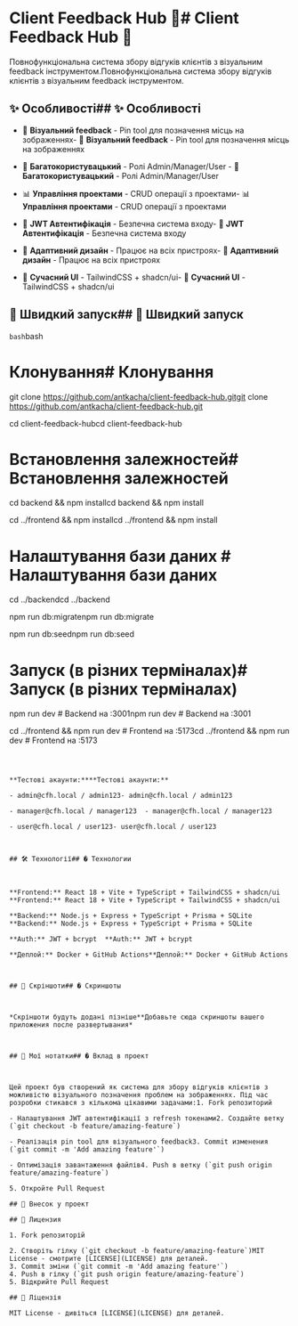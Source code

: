 # Client Feedback Hub 🚀# Client Feedback Hub 🚀



Повнофункціональна система збору відгуків клієнтів з візуальним feedback інструментом.Повнофункціональна система збору відгуків клієнтів з візуальним feedback інструментом.



## ✨ Особливості## ✨ Особливості



- 🎯 **Візуальний feedback** - Pin tool для позначення місць на зображеннях- 🎯 **Візуальний feedback** - Pin tool для позначення місць на зображеннях

- 👥 **Багатокористувацький** - Ролі Admin/Manager/User  - 👥 **Багатокористувацький** - Ролі Admin/Manager/User  

- 📊 **Управління проектами** - CRUD операції з проектами- 📊 **Управління проектами** - CRUD операції з проектами

- 🔐 **JWT Автентифікація** - Безпечна система входу- 🔐 **JWT Автентифікація** - Безпечна система входу

- 📱 **Адаптивний дизайн** - Працює на всіх пристроях- 📱 **Адаптивний дизайн** - Працює на всіх пристроях

- 🎨 **Сучасний UI** - TailwindCSS + shadcn/ui- 🎨 **Сучасний UI** - TailwindCSS + shadcn/ui



## 🚀 Швидкий запуск## 🚀 Швидкий запуск



```bash```bash

# Клонування# Клонування

git clone https://github.com/antkacha/client-feedback-hub.gitgit clone https://github.com/antkacha/client-feedback-hub.git

cd client-feedback-hubcd client-feedback-hub



# Встановлення залежностей# Встановлення залежностей

cd backend && npm installcd backend && npm install

cd ../frontend && npm installcd ../frontend && npm install



# Налаштування бази даних  # Налаштування бази даних  

cd ../backendcd ../backend

npm run db:migratenpm run db:migrate

npm run db:seednpm run db:seed



# Запуск (в різних терміналах)# Запуск (в різних терміналах)

npm run dev  # Backend на :3001npm run dev  # Backend на :3001

cd ../frontend && npm run dev  # Frontend на :5173cd ../frontend && npm run dev  # Frontend на :5173

``````



**Тестові акаунти:****Тестові акаунти:**

- admin@cfh.local / admin123- admin@cfh.local / admin123

- manager@cfh.local / manager123  - manager@cfh.local / manager123  

- user@cfh.local / user123- user@cfh.local / user123



## 🛠 Технології## � Технологии



**Frontend:** React 18 + Vite + TypeScript + TailwindCSS + shadcn/ui  **Frontend:** React 18 + Vite + TypeScript + TailwindCSS + shadcn/ui  

**Backend:** Node.js + Express + TypeScript + Prisma + SQLite  **Backend:** Node.js + Express + TypeScript + Prisma + SQLite  

**Auth:** JWT + bcrypt  **Auth:** JWT + bcrypt  

**Деплой:** Docker + GitHub Actions**Деплой:** Docker + GitHub Actions



## 📸 Скріншоти## � Скриншоты



*Скріншоти будуть додані пізніше**Добавьте сюда скриншоты вашего приложения после развертывания*



## 📝 Мої нотатки## � Вклад в проект



Цей проект був створений як система для збору відгуків клієнтів з можливістю візуального позначення проблем на зображеннях. Під час розробки стикався з кількома цікавими задачами:1. Fork репозиторий

- Налаштування JWT автентифікації з refresh токенами2. Создайте ветку (`git checkout -b feature/amazing-feature`)

- Реалізація pin tool для візуального feedback3. Commit изменения (`git commit -m 'Add amazing feature'`)

- Оптимізація завантаження файлів4. Push в ветку (`git push origin feature/amazing-feature`)

5. Откройте Pull Request

## 🤝 Внесок у проект

## 📄 Лицензия

1. Fork репозиторій

2. Створіть гілку (`git checkout -b feature/amazing-feature`)MIT License - смотрите [LICENSE](LICENSE) для деталей.
3. Commit зміни (`git commit -m 'Add amazing feature'`)
4. Push в гілку (`git push origin feature/amazing-feature`)
5. Відкрийте Pull Request

## 📄 Ліцензія

MIT License - дивіться [LICENSE](LICENSE) для деталей.